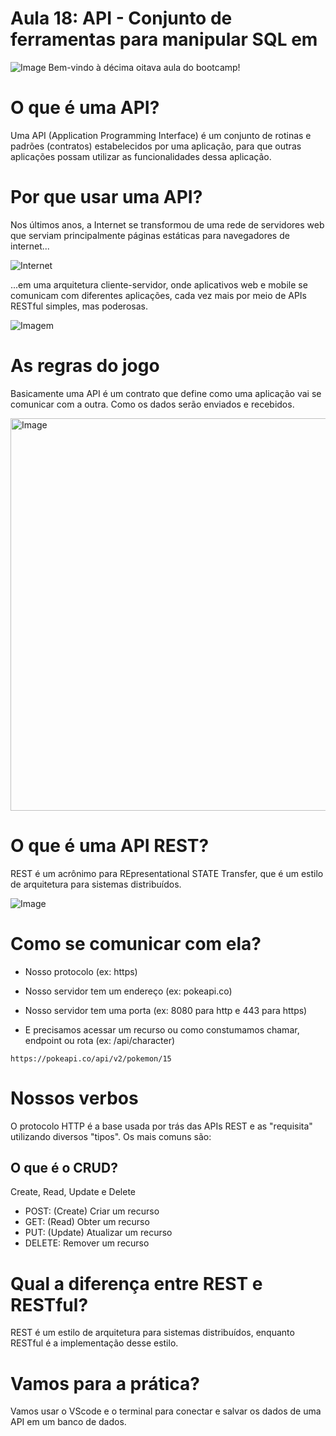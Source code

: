# Aula 18: API - Conjunto de ferramentas para manipular SQL em 

![Image](https://github.com/user-attachments/assets/283533fa-55d5-4f49-9145-7bf2b02b5a12)
Bem-vindo à décima oitava aula do bootcamp!

# O que é uma API?

Uma API (Application Programming  Interface) é um conjunto de rotinas e padrões (contratos) estabelecidos por uma aplicação, para que outras aplicações possam utilizar as funcionalidades dessa aplicação.


# Por que usar uma API?

Nos últimos anos, a Internet se transformou de uma rede de servidores web que serviam principalmente páginas estáticas para navegadores de internet...

![Internet](https://thefloppydisk.files.wordpress.com/2013/05/web10.png?w=1248)

...em uma arquitetura cliente-servidor, onde aplicativos web e mobile se comunicam com diferentes aplicações, cada vez mais por meio de APIs RESTful simples, mas poderosas.

![Imagem](https://thefloppydisk.files.wordpress.com/2013/05/web20.png?w=1245)

# As regras do jogo

Basicamente uma API é um contrato que define como uma aplicação vai se comunicar com a outra. Como os dados serão enviados e recebidos.

<img width="628" alt="Image" src="https://github.com/user-attachments/assets/40803cbd-34d8-4ac2-b448-adf4204d2caa" />

# O que é uma API REST?

REST é um acrônimo para REpresentational STATE Transfer, que é um estilo de arquitetura para sistemas distribuídos.

![Image](https://github.com/user-attachments/assets/eb0ca2a1-9ab4-484b-983c-42323a8c8d9f)

# Como se comunicar com ela?

- Nosso protocolo (ex: https)

- Nosso servidor tem um endereço (ex: pokeapi.co)

- Nosso servidor tem uma porta (ex: 8080 para http e 443 para https)

- E precisamos acessar um recurso ou como constumamos chamar, endpoint ou rota (ex: /api/character)

``` 
https://pokeapi.co/api/v2/pokemon/15
```

# Nossos verbos

O protocolo HTTP é a base usada por trás das APIs REST e as "requisita" utilizando diversos "tipos". Os mais comuns são:

## O que é o CRUD? 

Create, Read, Update e Delete

- POST: (Create) Criar um recurso
- GET: (Read) Obter um recurso
- PUT: (Update) Atualizar um recurso
- DELETE: Remover um recurso

# Qual a diferença entre REST e RESTful?

REST é um estilo de arquitetura para sistemas distribuídos, enquanto RESTful é a implementação desse estilo.

# Vamos para a prática?

Vamos usar o VScode e o terminal para conectar e salvar os dados de uma API em um banco de dados.